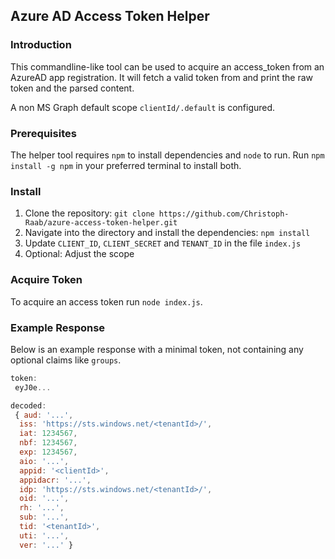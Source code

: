 ## Azure AD Access Token Helper

### Introduction

This commandline-like tool can be used to acquire an access_token from an AzureAD app registration. 
It will fetch a valid token from and print the raw token and the parsed content.

A non MS Graph default scope ``clientId/.default`` is configured. 

### Prerequisites

The helper tool requires ``npm`` to install dependencies and ``node`` to run. 
Run ``npm install -g npm`` in your preferred terminal to install both.

### Install

1) Clone the repository: ``git clone https://github.com/Christoph-Raab/azure-access-token-helper.git``
2) Navigate into the directory and install the dependencies: ``npm install``
3) Update ``CLIENT_ID``, ``CLIENT_SECRET`` and ``TENANT_ID`` in the file ``index.js``
4) Optional: Adjust the scope

### Acquire Token

To acquire an access token run ``node index.js``.

### Example Response

Below is an example response with a minimal token, not containing any optional claims like ``groups``.

```js
token:
 eyJ0e...

decoded:
 { aud: '...',
  iss: 'https://sts.windows.net/<tenantId>/',
  iat: 1234567,
  nbf: 1234567,
  exp: 1234567,
  aio: '...',
  appid: '<clientId>',
  appidacr: '...',
  idp: 'https://sts.windows.net/<tenantId>/',
  oid: '...',
  rh: '...',
  sub: '...',
  tid: '<tenantId>',
  uti: '...',
  ver: '...' }
```
